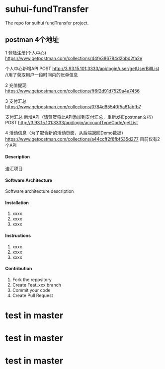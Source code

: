 
# suhui-fundTransfer   

The repo for suihui fundTransfer project.    



## postman 4个地址    
1 登陆注册(个人中心)    
https://www.getpostman.com/collections/44fe386784d2bbd2fa2e

个人中心新增API
POST
http://3.93.15.101:3333/api/login/user/getUserBillList  //用了获取用户一段时间内的账单信息

2 充值提现    
https://www.getpostman.com/collections/ff6f2d91d7529a4a7456     

3 支付汇总      
https://www.getpostman.com/collections/0784d85540f5a61abfb7  

支付汇总 新增API（请贺贺将此API添加到支付汇总，重新发布postman文档）
POST
http://3.93.15.101:3333/api/login/accountTypeCode/getList

4 活动信息（为了配合新的活动页面，从后端返回Demo数据）
https://www.getpostman.com/collections/a44ccff2f8fbf535d277
目前仅有2个API


#### Description    
速汇项目



#### Software Architecture
Software architecture description

#### Installation

1. xxxx
2. xxxx
3. xxxx

#### Instructions

1. xxxx
2. xxxx
3. xxxx

#### Contribution

1. Fork the repository
2. Create Feat_xxx branch
3. Commit your code
4. Create Pull Request

# test in master
# test in master
# test in master

